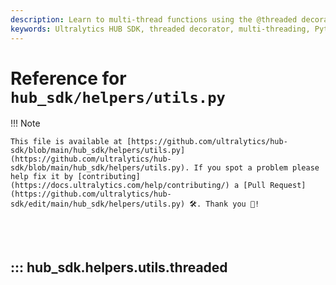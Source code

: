 ```yaml
---
description: Learn to multi-thread functions using the @threaded decorator in the Ultralytics HUB SDK. Enhance your code efficiency and performance.
keywords: Ultralytics HUB SDK, threaded decorator, multi-threading, Python utils, performance enhancement, code efficiency
---
```


# Reference for `hub_sdk/helpers/utils.py`

!!! Note

    This file is available at [https://github.com/ultralytics/hub-sdk/blob/main/hub_sdk/helpers/utils.py](https://github.com/ultralytics/hub-sdk/blob/main/hub_sdk/helpers/utils.py). If you spot a problem please help fix it by [contributing](https://docs.ultralytics.com/help/contributing/) a [Pull Request](https://github.com/ultralytics/hub-sdk/edit/main/hub_sdk/helpers/utils.py) 🛠️. Thank you 🙏!

<br><br>

## ::: hub_sdk.helpers.utils.threaded

<br><br>
